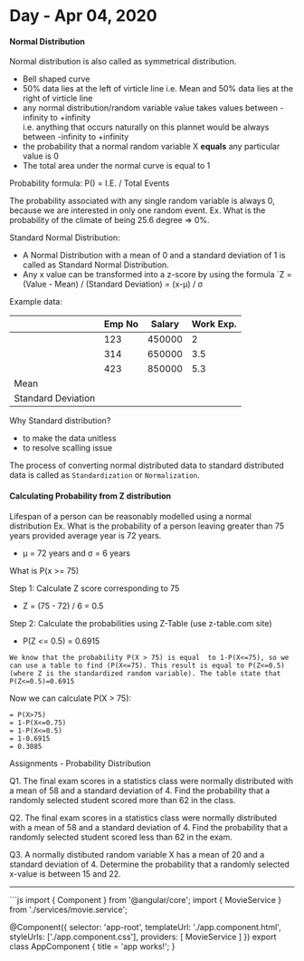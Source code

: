 # Day - Apr 04, 2020
#### Normal Distribution
Normal distribution is  also called as symmetrical distribution.
* Bell shaped curve
* 50% data lies at the left of virticle line i.e. Mean and 50% data lies at the right of virticle line
* any normal distribution/random variable value takes values between -infinity to +infinity <br/>
   i.e. anything that occurs naturally on this plannet would be always between -infinity to +infinity
* the probability that a normal random variable X <strong>equals</strong> any particular value is 0
* The total area under the normal curve is equal to 1

Probability formula: P() = I.E. / Total Events

The probability associated with any single random variable is always 0, because we are interested in only one random event.
Ex. What is the probability of the climate of being 25.6 degree => 0%.

Standard Normal Distribution:
* A Normal Distribution with a mean of 0 and a standard deviation of 1 is called as Standard Normal Distribution.
* Any x value can be transformed into  a z-score by using the formula `Z = (Value - Mean) / (Standard Deviation) = (x-µ) / σ

Example data:


| | Emp No | Salary | Work Exp. |
| --- | --- | --- | --- |
| | 123 | 450000 | 2 |
| | 314 | 650000 | 3.5 |
| | 423 | 850000 | 5.3 |
| Mean | | | |
| Standard Deviation | | | |

Why Standard distribution?
* to make the data unitless
* to resolve scalling issue

The process of converting normal distributed data to standard distributed data is called as `Standardization` or `Normalization`.

#### Calculating Probability from Z distribution
Lifespan of a person can be reasonably modelled using a normal distribution
Ex. What is the probability of a person leaving greater than 75 years provided average year is 72 years.
- µ = 72 years and σ = 6 years

What is P(x >= 75)

Step 1: Calculate Z score corresponding to 75
- Z = (75 - 72) / 6 = 0.5

Step 2: Calculate the probabilities using Z-Table (use z-table.com site)
- P(Z <= 0.5) = 0.6915

```
We know that the probability P(X > 75) is equal  to 1-P(X<=75), so we can use a table to find (P(X<=75). This result is equal to P(Z<=0.5) (where Z is the standardized random variable). The table state that P(Z<=0.5)=0.6915
```

Now we can calculate P(X > 75):
```
= P(X>75)
= 1-P(X<=0.75)
= 1-P(X<=0.5)
= 1-0.6915
= 0.3085
```

Assignments - Probability Distribution

Q1. The final exam scores in a statistics class were normally distributed  with a mean of 58 and a standard deviation of 4. Find the probability that a randomly selected student scored more than 62 in the class.

Q2. The final exam scores in a statistics class were  normally distributed with a mean of 58 and a standard deviation of 4. Find the probability that a randomly selected student scored less than 62 in the exam.

Q3. A normally distibuted random variable X has a mean of 20 and a standard deviation of 4. Determine the probability that a randomly selected x-value is between 15 and 22.







<hr/>
```js
  import { Component } from '@angular/core';
  import { MovieService } from './services/movie.service';

  @Component({
    selector: 'app-root',
    templateUrl: './app.component.html',
    styleUrls: ['./app.component.css'],
    providers: [ MovieService ]
  })
  export class AppComponent {
    title = 'app works!';
  }
```
